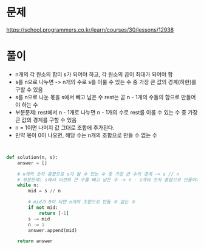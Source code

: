# 문제

https://school.programmers.co.kr/learn/courses/30/lessons/12938

# 풀이

- n개의 각 원소의 합이 s가 되어야 하고, 각 원소의 곱이 최대가 되어야 함
- s를 n으로 나누면 -> n개의 수로 s를 이룰 수 있는 수 중 가장 큰 값의 경계(하한)를 구할 수 있음
- s를 n으로 나눈 몫을 s에서 빼고 남은 수 rest는 곧 n - 1개의 수들의 합으로 만들어야 하는 수
- 부분문제: rest에서 n - 1개로 나누면 n - 1개의 수로 rest를 이룰 수 있는 수 중 가장 큰 값의 경계를 구할 수 있음
- n = 1이면 나머지 값 그대로 조합에 추가된다.
- 만약 몫이 0이 나오면, 해당 수는 n개의 조합으로 만들 수 없는 수

```python


def solution(n, s):
    answer = []

    # n개의 숫자 총합으로 s가 될 수 있는 수 중 가장 큰 수의 경계 -> s // n
    # 부분문제: s에서 이전의 큰 수를 빼고 남은 수 -> n - 1개의 숫자 총합으로 만들어야 하는 수
    while n:
        mid = s // n

        # mid가 0이 되면 n개의 조합으로 만들 수 없는 수
        if not mid:
            return [-1]
        s -= mid
        n -= 1
        answer.append(mid)

    return answer

```
